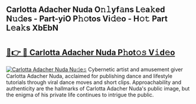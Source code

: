 ## Carlotta Adacher Nuda O𝚗𝚕yf𝚊ns L𝚎a𝚔ed N𝚞𝚍es - Part-yiO P𝚑𝚘tos Vi𝚍𝚎o - H𝚘𝚝 Part L𝚎a𝚔s XbEbN

# <h2><a href="http://kf27tf.oniu.top/?m=Carlotta+Adacher+Nuda">🔗👉 🔴 Carlotta Adacher Nuda P𝚑ot𝚘𝚜 V𝚒d𝚎o</a></h2>

[![Carlotta Adacher Nuda Nu𝚍e𝚜](https://i.imgur.com/0qMVB7G.gif)](http://kf27tf.oniu.top/?m=Carlotta+Adacher+Nuda)
Cybernetic artist and amusement giver Carlotta Adacher Nuda, acclaimed for publishing dance and lifestyle tutorials through viral dance moves and short clips. Approachability and authenticity are the hallmarks of Carlotta Adacher Nuda's public image, but the enigma of his private life continues to intrigue the public.  
